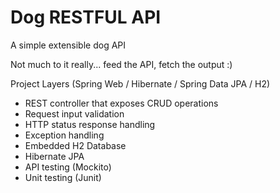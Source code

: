 # Dog RESTFUL API

  A simple extensible dog API
  
  Not much to it really... feed the API, fetch the output :)
  
  Project Layers 
  (Spring Web / Hibernate / Spring Data JPA / H2)
  
  * REST controller that exposes CRUD operations
  * Request input validation
  * HTTP status response handling
  * Exception handling
  * Embedded H2 Database
  * Hibernate JPA
  * API testing (Mockito)
  * Unit testing (Junit)
